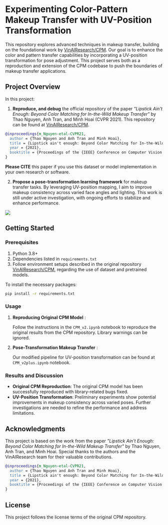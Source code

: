 # Experimenting Color-Pattern Makeup Transfer with UV-Position Transformation

This repository explores advanced techniques in makeup transfer, building on the foundational work by [VinAIResearch/CPM](https://github.com/VinAIResearch/CPM). Our goal is to enhance the color and pattern transfer capabilities by incorporating a UV-position transformation for pose adjustment. This project serves both as a reproduction and extension of the CPM codebase to push the boundaries of makeup transfer applications.

## Project Overview

In this project:

1. **Reproduce, and debug** the official repository of the paper *"Lipstick Ain't Enough: Beyond Color Matching for In-the-Wild Makeup Transfer"* by Thao Nguyen, Anh Tran, and Minh Hoai (CVPR 2021). This repository can be found at [VinAIResearch/CPM](https://github.com/VinAIResearch/CPM).

```bibtex
@inproceedings{m_Nguyen-etal-CVPR21,
  author = {Thao Nguyen and Anh Tran and Minh Hoai},
  title = {Lipstick ain't enough: Beyond Color Matching for In-the-Wild Makeup Transfer},
  year = {2021},
  booktitle = {Proceedings of the {IEEE} Conference on Computer Vision and Pattern Recognition (CVPR)}
}
```

**Please CITE** this paper if you use this dataset or model implementation in your own research or software.

2. **Propose a pose-transformation learning framework** for makeup transfer tasks. By leveraging UV-position mapping, I aim to improve makeup consistency across varied face angles and lighting. This work is still under active investigation, with ongoing efforts to stabilize and enhance performance.

![](https://i.imgur.com/Q97nbWe.png)

## Getting Started

### Prerequisites

1. Python 3.8+
2. Dependencies listed in `requirements.txt`
3. Follow environment setups described in the original repository [VinAIResearch/CPM](https://github.com/VinAIResearch/CPM), regarding the use of dataset and pretrained models.

To install the necessary packages:

```bash
pip install -r requirements.txt
```

### Usage

1. **Reproducing Original CPM Model** :

   Follow the instructions in the `CPM_v2.ipynb` notebook to reproduce the original results from the CPM repository. Library warnings can be ignored.

2. **Pose-Transformation Makeup Transfer** :

   Our modified pipeline for UV-position transformation can be found at `CPM_v2plus.ipynb` notebook.

### Results and Discussion

- **Original CPM Reproduction**: The original CPM model has been successfully reproduced with library-related bugs fixed.
- **UV-Position Transformation**: Preliminary experiments show potential improvements in makeup consistency across varied poses. Further investigations are needed to refine the performance and address limitations.

## Acknowledgments

This project is based on the work from the paper _"Lipstick Ain't Enough: Beyond Color Matching for In-the-Wild Makeup Transfer"_ by Thao Nguyen, Anh Tran, and Minh Hoai. Special thanks to the authors and the VinAIResearch team for their valuable contributions.

```bibtex
@inproceedings{m_Nguyen-etal-CVPR21,
  author = {Thao Nguyen and Anh Tran and Minh Hoai},
  title = {Lipstick ain't enough: Beyond Color Matching for In-the-Wild Makeup Transfer},
  year = {2021},
  booktitle = {Proceedings of the {IEEE} Conference on Computer Vision and Pattern Recognition (CVPR)}
}
```

## License

This project follows the license terms of the original CPM repository.
